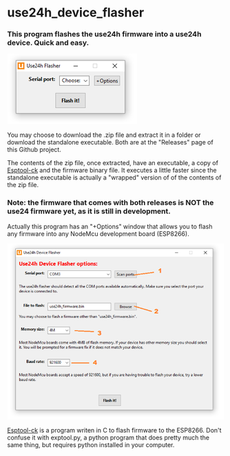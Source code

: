 # use24h_device_flasher

### This program flashes the use24h firmware into a use24h device. Quick and easy.

<img src="https://github.com/Ungaretti/Gui-for-esptool-ck/blob/master/assets/Screenshot.PNG">

You may choose to download the .zip file and extract it in a folder or download the standalone executable. Both are at the "Releases" page of this Github project.

The contents of the zip file, once extracted, have an executable, a copy of [Esptool-ck](https://github.com/igrr/esptool-ck) and the firmware binary file. It executes a little faster since the standalone executable is actually a "wrapped" version of of the contents of the zip file.

### Note: the firmware that comes with both releases is NOT the use24 firmware yet, as it is still in development.

Actually this program has an "+Options" window that allows you to flash any firmware into any NodeMcu development board (ESP8266).

<img src="https://github.com/Ungaretti/Gui-for-esptool-ck/blob/master/assets/Screenshot2.png">

[Esptool-ck](https://github.com/igrr/esptool-ck) is a program writen in C to flash firmware to the ESP8266. Don't confuse it with exptool.py, a python program that does pretty much the same thing, but requires python installed in your computer.
